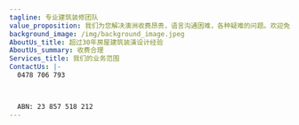 ```yaml
---
tagline: 专业建筑装修团队
value_proposition: 我们为您解决澳洲收费昂贵，语言沟通困难，各种疑难的问题。欢迎免费咨询
background_image: /img/background_image.jpeg
AboutUs_title: 超过30年房屋建筑装潢设计经验
AboutUs_summary: 收费合理
Services_title: 我们的业务范围
ContactUs: |-
  0478 706 793



  ABN: 23 857 518 212
---
```

